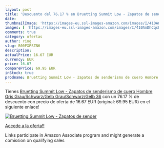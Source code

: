 ```yaml
---
layout: post
title: 'Descuento del 76.17 % en Bruetting Summit Low - Zapatos de sender'
date: 
thumbnailImage: 'https://images-eu.ssl-images-amazon.com/images/I/410AmDhCqsL._SL200_.jpg'
images: [ 'https://images-eu.ssl-images-amazon.com/images/I/410AmDhCqsL._SL200_.jpg' ]
comments: true
category: ofertas
author: ring
slug: B00FXPSZN6
description:
actualPrice: 16.67 EUR
currency: EUR
price: 16.67
comparePrice: 69.95 EUR
inStock: true
prodname: Bruetting Summit Low - Zapatos de senderismo de cuero Hombre  Gris  Grau/Schwarz/Gelb Grau/Schwarz/Gelb   36
---
```


Tienes [Bruetting Summit Low - Zapatos de senderismo de cuero Hombre  Gris  Grau/Schwarz/Gelb Grau/Schwarz/Gelb   36](https://www.amazon.es/dp/B00FXPSZN6/?tag=tolees-21) con un 76.17 % de descuento con precio de oferta de 16.67 EUR (original: 69.95 EUR) en el siguiente enlace!

[![Bruetting Summit Low - Zapatos de sender](https://images-eu.ssl-images-amazon.com/images/I/410AmDhCqsL._SL200_.jpg)](https://www.amazon.es/dp/B00FXPSZN6/?tag=tolees-21)

[Accede a la oferta!!](https://www.amazon.es/dp/B00FXPSZN6/?tag=tolees-21)

Links participate in Amazon Associate program and might generate a comission on qualifying sales



